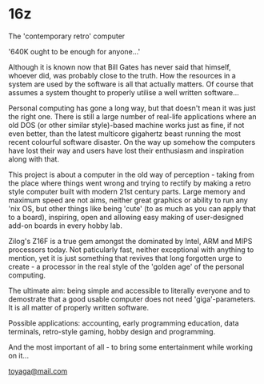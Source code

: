 16z
===

The 'contemporary retro' computer

  '640K ought to be enough for anyone...'
  
Although it is known now that Bill Gates has never said that himself, whoever did, was probably close to the truth. How the resources in a system are used by the software is all that actually matters. Of course that assumes a system thought to properly utilise a well written software...

Personal computing has gone a long way, but that doesn't mean it was just the right one. There is still a large number of real-life applications where an old DOS (or other similar style)-based machine works just as fine, if not even better, than the latest multicore gigahertz beast running the most recent colourful software disaster. On the way up somehow the computers have lost their way and users have lost their enthusiasm and inspiration along with that.

This project is about a computer in the old way of perception - taking from the place where things went wrong and trying to rectify by making a retro style computer built with modern 21st century parts. Large memory and maximum speed are not aims, neither great graphics or ability to run any 'nix OS, but other things like being 'cute' (to as much as you can apply that to a board), inspiring, open and allowing easy making of user-designed add-on boards in every hobby lab.

Zilog's Z16F is a true gem amongst the dominated by Intel, ARM and MIPS processors today. Not paticularly fast, neither exceptional with anything to mention, yet it is just something that revives that long forgotten urge to create - a processor in the real style of the 'golden age' of the personal computing.

The ultimate aim: being simple and accessible to literally everyone and to demostrate that a good usable computer does not need 'giga'-parameters. It is all matter of properly written software.

Possible applications: accounting, early programming education, data terminals, retro-style gaming, hobby design and programming.

And the most important of all - to bring some entertainment while working on it...



toyaga@mail.com

